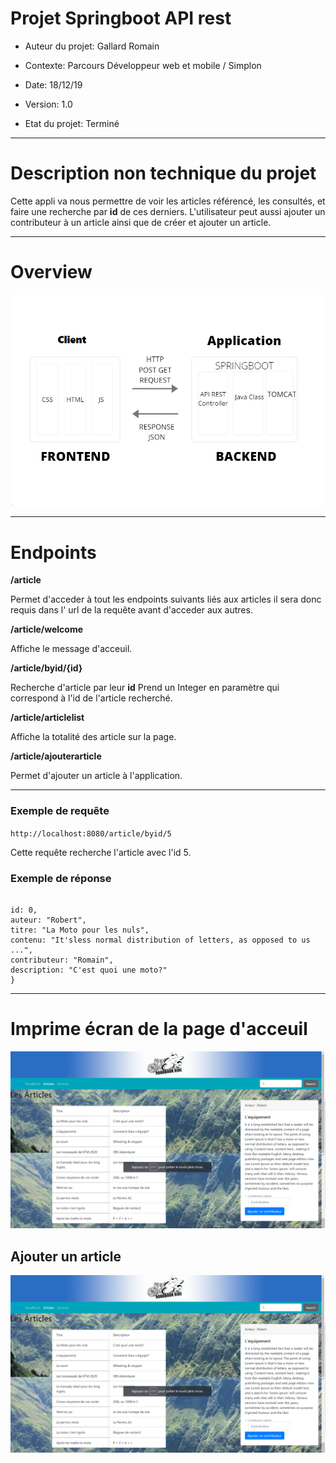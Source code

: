 # Projet Springboot API rest

* Auteur du projet: Gallard Romain

* Contexte: Parcours Développeur web et mobile / Simplon

* Date: 18/12/19

* Version: 1.0

* Etat du projet: Terminé

___


# Description non technique du projet 

Cette appli va nous permettre de voir les articles référencé, les consultés, et faire une recherche par **id** de ces derniers.
L'utilisateur peut aussi ajouter un contributeur à un article ainsi que de  créer et ajouter un article.

____
# Overview
![Overview](https://github.com/RomainLP4/article/blob/master/src/main/resources/static/image/Diagramme.png)

____
# Endpoints

**/article**

Permet d'acceder à tout les endpoints suivants liés aux articles il sera donc requis dans l' url de la requête avant d'acceder aux autres.

**/article/welcome**

Affiche le message d'acceuil.

**/article/byid/{id}**

Recherche d'article par leur **id**
Prend un Integer en paramètre qui correspond à l'id de l'article recherché.

**/article/articlelist**

Affiche la totalité des article sur la page.

**/article/ajouterarticle**

Permet d'ajouter un article à l'application.

____

### Exemple de requête ###

 `http://localhost:8080/article/byid/5`

 Cette requête recherche l'article avec l'id 5.

### Exemple de réponse ###


```{

id: 0,
auteur: "Robert",
titre: "La Moto pour les nuls",
contenu: "It'sless normal distribution of letters, as opposed to us ...",
contributeur: "Romain",
description: "C'est quoi une moto?"
}
```

___

# Imprime écran de la page d'acceuil

![Ecran_d'acceuil](https://github.com/RomainLP4/article/blob/master/src/main/resources/static/image/screen1.png)

## Ajouter un article
![Ajouter_un_article](https://github.com/RomainLP4/article/blob/master/src/main/resources/static/image/screen1.png)




